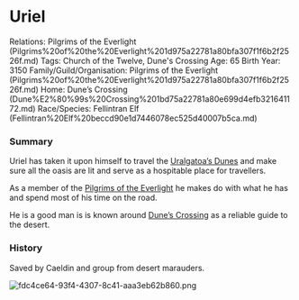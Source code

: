 # Uriel

Relations: Pilgrims of the Everlight (Pilgrims%20of%20the%20Everlight%201d975a22781a80bfa307f1f6b2f2526f.md) 
Tags: Church of the Twelve, Dune's Crossing
Age: 65
Birth Year: 3150
Family/Guild/Organisation: Pilgrims of the Everlight (Pilgrims%20of%20the%20Everlight%201d975a22781a80bfa307f1f6b2f2526f.md) 
Home: Dune’s Crossing (Dune%E2%80%99s%20Crossing%201bd75a22781a80e699d4efb321641172.md) 
Race/Species: Fellintran Elf (Fellintran%20Elf%20beccd90e1d7446078ec525d40007b5ca.md)

### Summary

Uriel has taken it upon himself to travel the [Uralgatoa’s Dunes](Uralgatoa%E2%80%99s%20Dunes%201bd75a22781a80bd935ed1b9a20e95d5.md) and make sure all the oasis are lit and serve as a hospitable place for travellers. 

As a member of the [Pilgrims of the Everlight](Pilgrims%20of%20the%20Everlight%201d975a22781a80bfa307f1f6b2f2526f.md) he makes do with what he has and spend most of his time on the road.

He is a good man is is known around [Dune’s Crossing](Dune%E2%80%99s%20Crossing%201bd75a22781a80e699d4efb321641172.md) as a reliable guide to the desert.

### History

Saved by Caeldin and group from desert marauders.

![fdc4ce64-93f4-4307-8c41-aaa3eb62b860.png](fdc4ce64-93f4-4307-8c41-aaa3eb62b860.png)